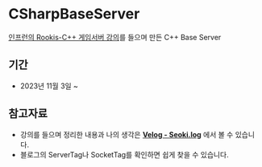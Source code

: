 # CSharpBaseServer
[인프런의 Rookis-C++ 게임서버 강의](https://www.inflearn.com/course/%EC%96%B8%EB%A6%AC%EC%96%BC-3d-mmorpg-4/dashboard)를 들으며 만든 C++ Base Server

## 기간
* 2023년 11월 3일 ~ 

## 참고자료
* 강의를 들으며 정리한 내용과 나의 생각은 **[Velog - Seoki.log](https://velog.io/@pkoi5088)** 에서 볼 수 있습니다.
* 블로그의 ServerTag나 SocketTag를 확인하면 쉽게 찾을 수 있습니다.
